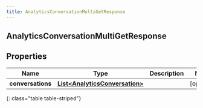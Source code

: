 ```yaml
---
title: AnalyticsConversationMultiGetResponse
---
```

## AnalyticsConversationMultiGetResponse


## Properties

| Name | Type | Description | Notes |
| ------------ | ------------- | ------------- | ------------- |
| **conversations** | [**List&lt;AnalyticsConversation&gt;**](AnalyticsConversation.html) |  |  [optional] |
{: class="table table-striped"}



